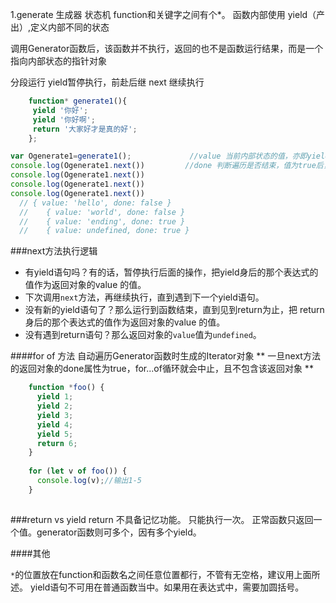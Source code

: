 1.generate
生成器
状态机
function和关键字之间有个*。
函数内部使用 yield（产出）,定义内部不同的状态

调用Generator函数后，该函数并不执行，返回的也不是函数运行结果，而是一个指向内部状态的指针对象

分段运行
yield暂停执行，前赴后继
next 继续执行
```javascript
    function* generate1(){
     yield '你好';
     yield '你好啊';
     return '大家好才是真的好';
    };

var Ogenerate1=generate1();             //value 当前内部状态的值，亦即yield语句后面那个表达式的值
console.log(Ogenerate1.next())         //done 判断遍历是否结束，值为true后，以后的done值都是true，value则是 undefined
console.log(Ogenerate1.next())
console.log(Ogenerate1.next())
console.log(Ogenerate1.next())
  // { value: 'hello', done: false }
  //    { value: 'world', done: false }
  //    { value: 'ending', done: true }
  //    { value: undefined, done: true }

```

###next方法执行逻辑
* 有yield语句吗？有的话，暂停执行后面的操作，把yield身后的那个表达式的值作为返回对象的value 的值。
* 下次调用`next`方法，再继续执行，直到遇到下一个yield语句。
* 没有新的yield语句了？那么运行到函数结束，直到见到return为止，把 return 身后的那个表达式的值作为返回对象的value 的值。
* 没有遇到return语句？那么返回对象的`value`值为`undefined`。

####for  of 方法
自动遍历Generator函数时生成的Iterator对象
** 一旦next方法的返回对象的done属性为true，for...of循环就会中止，且不包含该返回对象 **
```javascript
    function *foo() {
      yield 1;
      yield 2;
      yield 3;
      yield 4;
      yield 5;
      return 6;
    }
    
    for (let v of foo()) {
      console.log(v);//输出1-5
    }
    
```
###return vs yield
return 不具备记忆功能。
只能执行一次。
正常函数只返回一个值。generator函数则可多个，因有多个yield。

####其他

`*`的位置放在function和函数名之间任意位置都行，不管有无空格，建议用上面所述。
yield语句不可用在普通函数当中。如果用在表达式中，需要加圆括号。
